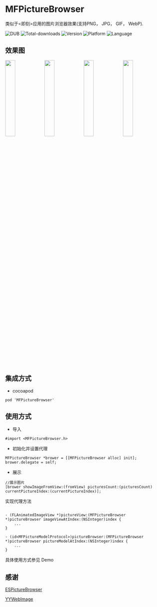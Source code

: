 # MFPictureBrowser

类似于<即刻>应用的图片浏览器效果(支持PNG， JPG， GIF， WebP).

![DUB](https://img.shields.io/dub/l/vibe-d.svg)
![Total-downloads](https://img.shields.io/cocoapods/dt/MFPictureBrowser.svg)
![Version](https://img.shields.io/cocoapods/v/MFPictureBrowser.svg?style=flat)
![Platform](https://img.shields.io/cocoapods/p/MFPictureBrowser.svg?style=flat)
![Language](https://img.shields.io/badge/language-objectivec-blue.svg)

## 效果图

<img src="https://raw.githubusercontent.com/GodzzZZZ/SourceRepository/master/MFPictureBrowser/1.gif" width="25%"><img src="https://raw.githubusercontent.com/GodzzZZZ/SourceRepository/master/MFPictureBrowser/2.gif" width="25%"><img src="https://raw.githubusercontent.com/GodzzZZZ/SourceRepository/master/MFPictureBrowser/3.gif" width="25%"><img src="https://raw.githubusercontent.com/GodzzZZZ/SourceRepository/master/MFPictureBrowser/4.gif" width="25%">

## 集成方式
- cocoapod

```
pod 'MFPictureBrowser'
```

## 使用方式

- 导入

```objc
#import <MFPictureBrowser.h>
```

- 初始化并设置代理

```objc
MFPictureBrowser *brower = [[MFPictureBrowser alloc] init];
brower.delegate = self;
```
- 展示

```objc
//展示图片
[brower showImageFromView:(fromView) picturesCount:(picturesCount) currentPictureIndex:(currentPictureIndex)];
```

 实现代理方法

```objc

- (FLAnimatedImageView *)pictureView:(MFPictureBrowser *)pictureBrowser imageViewAtIndex:(NSInteger)index {
    ...
}

- (id<MFPictureModelProtocol>)pictureBrowser:(MFPictureBrowser *)pictureBrowser pictureModelAtIndex:(NSInteger)index {
    ...
}
```

具体使用方式参见 Demo

## 感谢
[ESPictureBrowser](https://github.com/EnjoySR/ESPictureBrowser)

[YYWebImage](https://github.com/ibireme/YYWebImage)
